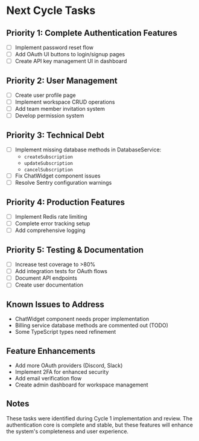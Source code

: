 # Next Cycle Tasks

## Priority 1: Complete Authentication Features
- [ ] Implement password reset flow
- [ ] Add OAuth UI buttons to login/signup pages
- [ ] Create API key management UI in dashboard

## Priority 2: User Management
- [ ] Create user profile page
- [ ] Implement workspace CRUD operations
- [ ] Add team member invitation system
- [ ] Develop permission system

## Priority 3: Technical Debt
- [ ] Implement missing database methods in DatabaseService:
  - `createSubscription`
  - `updateSubscription`
  - `cancelSubscription`
- [ ] Fix ChatWidget component issues
- [ ] Resolve Sentry configuration warnings

## Priority 4: Production Features
- [ ] Implement Redis rate limiting
- [ ] Complete error tracking setup
- [ ] Add comprehensive logging

## Priority 5: Testing & Documentation
- [ ] Increase test coverage to >80%
- [ ] Add integration tests for OAuth flows
- [ ] Document API endpoints
- [ ] Create user documentation

## Known Issues to Address
- ChatWidget component needs proper implementation
- Billing service database methods are commented out (TODO)
- Some TypeScript types need refinement

## Feature Enhancements
- Add more OAuth providers (Discord, Slack)
- Implement 2FA for enhanced security
- Add email verification flow
- Create admin dashboard for workspace management

## Notes
These tasks were identified during Cycle 1 implementation and review. The authentication core is complete and stable, but these features will enhance the system's completeness and user experience.